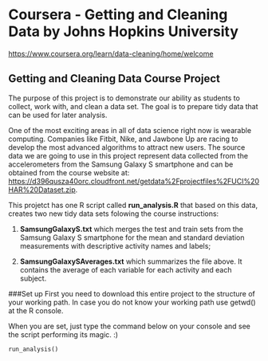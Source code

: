 # Coursera - Getting and Cleaning Data by Johns Hopkins University 

<https://www.coursera.org/learn/data-cleaning/home/welcome>

## Getting and Cleaning Data Course Project
The purpose of this project is to demonstrate our ability as students to collect, work with, and clean a data set. The goal is to prepare tidy data that can be used for later analysis. 

One of the most exciting areas in all of data science right now is wearable computing. Companies like Fitbit, Nike, and Jawbone Up are racing to develop the most advanced algorithms to attract new users. The source data we are going to use in this project represent data collected from the accelerometers from the Samsung Galaxy S smartphone and can be obtained from the course website at: <https://d396qusza40orc.cloudfront.net/getdata%2Fprojectfiles%2FUCI%20HAR%20Dataset.zip>.

This projetct has one R script called **run_analysis.R** that based on this data, creates two new tidy data sets folowing the course instructions:

1) **SamsungGalaxyS.txt** which merges the test and train sets from the Samsung Galaxy S smartphone for the mean and standard deviation measurements with descriptive activity names and labels;

2) **SamsungGalaxySAverages.txt** which summarizes the file above. It contains the average of each variable for each activity and each subject.


###Set up
First you need to download this entire project to the structure of your working path. In case you do not know your working path use getwd() at the R console. 

When you are set, just type the command below on your console and see the script performing its magic. :)

```run_analysis()```
